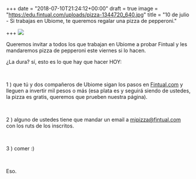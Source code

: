 +++
date = "2018-07-10T21:24:12+00:00"
draft = true
image = "https://edu.fintual.com/uploads/pizza-1344720_640.jpg"
title = "10 de julio - Si trabajas en Ubiome, te queremos regalar una pizza de pepperoni."

+++
![](/uploads/pizza-1344720_640.jpg)

Queremos invitar a todos los que trabajan en Ubiome a probar Fintual y les mandaremos pizza de pepperoni este viernes si lo hacen.

¿La dura? sí, esto es lo que hay que hacer HOY:

<br>

1 ) que tú y dos compañeros de Ubiome sigan los pasos en [Fintual.com](https://fintual.com/) y lleguen a invertir mil pesos o más (esa plata es y seguirá siendo de ustedes, la pizza es gratis, queremos que prueben nuestra página).

<br>

2 ) alguno de ustedes tiene que mandar un email a mipizza@fintual.com con los ruts de los inscritos. 

<br>

3 ) comer :)

<br>

Eso.